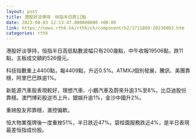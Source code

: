 ```yaml
---
layout: post
title: 港股好淡爭持　恒指半日跌11點
date: 2023-08-03 12:13:47.000000000 +08:00
link: https://news.rthk.hk/rthk/ch/component/k2/1711869-20230803.htm
categories: rthk
---
```


港股好淡爭持，恒指半日高低點數波幅只有200幾點，中午收報19506點，跌11點，主板成交額約526億元。

科技指數重上4400點，報4409點，升近0.5%。ATMXJ個別發展，騰訊、美團靠穩，阿里巴巴跌逾1%。

新能源汽車股表現較好，理想汽車、小鵬汽車及蔚來升逾3%至8%。比亞迪股份靠穩。澳門博彩股逆市上升，銀娛升逾1%，金沙中國升2%。

重磅股友邦靠穩，滙控偏軟。

恒大物業復牌後一度重挫51%，半日跌近47%。碧桂園服務跌近4%，是半日表現最差恒指成份股。
